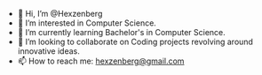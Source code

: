 - 👋 Hi, I’m @Hexzenberg
- 👀 I’m interested in Computer Science.
- 🌱 I’m currently learning Bachelor's in Computer Science.
- 💞️ I’m looking to collaborate on Coding projects revolving around innovative ideas.
- 📫 How to reach me: hexzenberg@gmail.com

<!---
Hexzenberg/Hexzenberg is a ✨ special ✨ repository because its `README.md` (this file) appears on your GitHub profile.
You can click the Preview link to take a look at your changes.
--->
